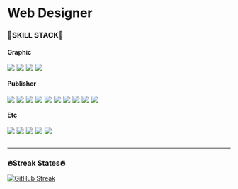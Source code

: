 # <div style="color: #171717;">Web Designer</div>

### <div style="color: #171717;">🚀SKILL STACK🚀</div>

#### <div style="color: #171717;">Graphic</div>
<div style="display: flex; flex-wrap: wrap; gap: 5px">
  <img src="https://img.shields.io/badge/photoshop-31A8FF?style=for-the-badge&logo=adobe photoshop&logoColor=white"/>
  <img src="https://img.shields.io/badge/illustrator-FF9A00?style=for-the-badge&logo=adobe illustrator&logoColor=white"/>
  <img src="https://img.shields.io/badge/InDesign-FF3366?style=for-the-badge&logo=adobe indesign&logoColor=white"/>
  <img src="https://img.shields.io/badge/Figma-F24E1E?style=for-the-badge&logo=figma&logoColor=white"/>
</div>

#### <div style="color: #171717;">Publisher</div>
<div style="display: flex; flex-wrap: wrap; gap: 5px">
  <img src="https://img.shields.io/badge/html5-E34F26?style=for-the-badge&logo=html5&logoColor=white"/>
  <img src="https://img.shields.io/badge/css3-1572B6?style=for-the-badge&logo=CSS3&logoColor=white"/>
  <img src="https://img.shields.io/badge/sass-cc6699?style=for-the-badge&logo=Sass&logoColor=white"/>
  <img src="https://img.shields.io/badge/tailwind css-06b6d4?style=for-the-badge&logo=tailwind CSS&logoColor=white"/>
  <img src="https://img.shields.io/badge/javascript-c5b002?style=for-the-badge&logo=javascript&logoColor=white"/>
  <img src="https://img.shields.io/badge/typescript-3178C6?style=for-the-badge&logo=typescript&logoColor=white"/>
  <img src="https://img.shields.io/badge/react-20232A?style=for-the-badge&logo=react&logoColor=61DAFB"/>
  <img src="https://img.shields.io/badge/next.js-000000?style=for-the-badge&logo=next.js&logoColor=white"/>
  <img src="https://img.shields.io/badge/babel-c7a800?style=for-the-badge&logo=babel&logoColor=white"/>
  <img src="https://img.shields.io/badge/webpack-4285F4?style=for-the-badge&logo=webpack&logoColor=white"/>
</div>

#### <div style="color: #171717;">Etc</div>
<div style="display: flex; flex-wrap: wrap; gap: 5px">
  <img src="https://img.shields.io/badge/git-F05032?style=for-the-badge&logo=git&logoColor=white"/>
  <img src="https://img.shields.io/badge/github-181717?style=for-the-badge&logo=github&logoColor=white"/>
	<img src="https://img.shields.io/badge/supabase-3FCF8E?style=for-the-badge&logo=supabase&logoColor=white">
	<img src="https://img.shields.io/badge/firebase-DD2C00?style=for-the-badge&logo=firebase&logoColor=white"/>
  <img src="https://img.shields.io/badge/markdown-000000?style=for-the-badge&logo=markdown&logoColor=white"/>
</div>
<br/>

***

### <div style="color: #171717;">🔥Streak States🔥</div>
[![GitHub Streak](https://streak-stats.demolab.com?user=2taeyoon&theme=dark&hide_border=%EA%B1%B0%EC%A7%93&locale=ko&short_numbers=%EA%B1%B0%EC%A7%93&hide_current_streak=true&hide_longest_streak=true)](https://git.io/streak-stats)

<!-- https://hulrud.tistory.com/3 -->
